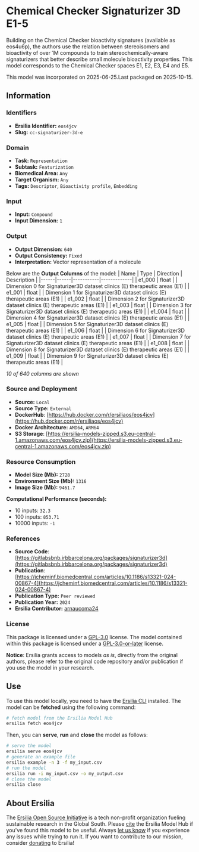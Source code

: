 # Chemical Checker Signaturizer 3D E1-5

Building on the Chemical Checker bioactivity signatures (available as eos4u6p), the authors use the relation between stereoisomers and bioactivity of over 1M compounds to train stereochemically-aware signaturizers that better describe small molecule bioactivity properties. This model corresponds to the Chemical Checker spaces E1, E2, E3, E4 and E5.

This model was incorporated on 2025-06-25.Last packaged on 2025-10-15.

## Information
### Identifiers
- **Ersilia Identifier:** `eos4jcv`
- **Slug:** `cc-signaturizer-3d-e`

### Domain
- **Task:** `Representation`
- **Subtask:** `Featurization`
- **Biomedical Area:** `Any`
- **Target Organism:** `Any`
- **Tags:** `Descriptor`, `Bioactivity profile`, `Embedding`

### Input
- **Input:** `Compound`
- **Input Dimension:** `1`

### Output
- **Output Dimension:** `640`
- **Output Consistency:** `Fixed`
- **Interpretation:** Vector representation of a molecule

Below are the **Output Columns** of the model:
| Name | Type | Direction | Description |
|------|------|-----------|-------------|
| e1_000 | float |  | Dimension 0 for Signaturizer3D dataset clinics (E) therapeutic areas (E1) |
| e1_001 | float |  | Dimension 1 for Signaturizer3D dataset clinics (E) therapeutic areas (E1) |
| e1_002 | float |  | Dimension 2 for Signaturizer3D dataset clinics (E) therapeutic areas (E1) |
| e1_003 | float |  | Dimension 3 for Signaturizer3D dataset clinics (E) therapeutic areas (E1) |
| e1_004 | float |  | Dimension 4 for Signaturizer3D dataset clinics (E) therapeutic areas (E1) |
| e1_005 | float |  | Dimension 5 for Signaturizer3D dataset clinics (E) therapeutic areas (E1) |
| e1_006 | float |  | Dimension 6 for Signaturizer3D dataset clinics (E) therapeutic areas (E1) |
| e1_007 | float |  | Dimension 7 for Signaturizer3D dataset clinics (E) therapeutic areas (E1) |
| e1_008 | float |  | Dimension 8 for Signaturizer3D dataset clinics (E) therapeutic areas (E1) |
| e1_009 | float |  | Dimension 9 for Signaturizer3D dataset clinics (E) therapeutic areas (E1) |

_10 of 640 columns are shown_
### Source and Deployment
- **Source:** `Local`
- **Source Type:** `External`
- **DockerHub**: [https://hub.docker.com/r/ersiliaos/eos4jcv](https://hub.docker.com/r/ersiliaos/eos4jcv)
- **Docker Architecture:** `AMD64`, `ARM64`
- **S3 Storage**: [https://ersilia-models-zipped.s3.eu-central-1.amazonaws.com/eos4jcv.zip](https://ersilia-models-zipped.s3.eu-central-1.amazonaws.com/eos4jcv.zip)

### Resource Consumption
- **Model Size (Mb):** `2728`
- **Environment Size (Mb):** `1316`
- **Image Size (Mb):** `9461.7`

**Computational Performance (seconds):**
- 10 inputs: `32.3`
- 100 inputs: `853.71`
- 10000 inputs: `-1`

### References
- **Source Code**: [https://gitlabsbnb.irbbarcelona.org/packages/signaturizer3d](https://gitlabsbnb.irbbarcelona.org/packages/signaturizer3d)
- **Publication**: [https://jcheminf.biomedcentral.com/articles/10.1186/s13321-024-00867-4](https://jcheminf.biomedcentral.com/articles/10.1186/s13321-024-00867-4)
- **Publication Type:** `Peer reviewed`
- **Publication Year:** `2024`
- **Ersilia Contributor:** [arnaucoma24](https://github.com/arnaucoma24)

### License
This package is licensed under a [GPL-3.0](https://github.com/ersilia-os/ersilia/blob/master/LICENSE) license. The model contained within this package is licensed under a [GPL-3.0-or-later](LICENSE) license.

**Notice**: Ersilia grants access to models _as is_, directly from the original authors, please refer to the original code repository and/or publication if you use the model in your research.


## Use
To use this model locally, you need to have the [Ersilia CLI](https://github.com/ersilia-os/ersilia) installed.
The model can be **fetched** using the following command:
```bash
# fetch model from the Ersilia Model Hub
ersilia fetch eos4jcv
```
Then, you can **serve**, **run** and **close** the model as follows:
```bash
# serve the model
ersilia serve eos4jcv
# generate an example file
ersilia example -n 3 -f my_input.csv
# run the model
ersilia run -i my_input.csv -o my_output.csv
# close the model
ersilia close
```

## About Ersilia
The [Ersilia Open Source Initiative](https://ersilia.io) is a tech non-profit organization fueling sustainable research in the Global South.
Please [cite](https://github.com/ersilia-os/ersilia/blob/master/CITATION.cff) the Ersilia Model Hub if you've found this model to be useful. Always [let us know](https://github.com/ersilia-os/ersilia/issues) if you experience any issues while trying to run it.
If you want to contribute to our mission, consider [donating](https://www.ersilia.io/donate) to Ersilia!
